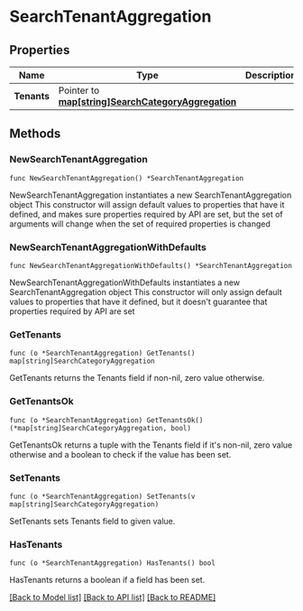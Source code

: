 # SearchTenantAggregation

## Properties

Name | Type | Description | Notes
------------ | ------------- | ------------- | -------------
**Tenants** | Pointer to [**map[string]SearchCategoryAggregation**](searchCategoryAggregation.md) |  | [optional] 

## Methods

### NewSearchTenantAggregation

`func NewSearchTenantAggregation() *SearchTenantAggregation`

NewSearchTenantAggregation instantiates a new SearchTenantAggregation object
This constructor will assign default values to properties that have it defined,
and makes sure properties required by API are set, but the set of arguments
will change when the set of required properties is changed

### NewSearchTenantAggregationWithDefaults

`func NewSearchTenantAggregationWithDefaults() *SearchTenantAggregation`

NewSearchTenantAggregationWithDefaults instantiates a new SearchTenantAggregation object
This constructor will only assign default values to properties that have it defined,
but it doesn't guarantee that properties required by API are set

### GetTenants

`func (o *SearchTenantAggregation) GetTenants() map[string]SearchCategoryAggregation`

GetTenants returns the Tenants field if non-nil, zero value otherwise.

### GetTenantsOk

`func (o *SearchTenantAggregation) GetTenantsOk() (*map[string]SearchCategoryAggregation, bool)`

GetTenantsOk returns a tuple with the Tenants field if it's non-nil, zero value otherwise
and a boolean to check if the value has been set.

### SetTenants

`func (o *SearchTenantAggregation) SetTenants(v map[string]SearchCategoryAggregation)`

SetTenants sets Tenants field to given value.

### HasTenants

`func (o *SearchTenantAggregation) HasTenants() bool`

HasTenants returns a boolean if a field has been set.


[[Back to Model list]](../README.md#documentation-for-models) [[Back to API list]](../README.md#documentation-for-api-endpoints) [[Back to README]](../README.md)


